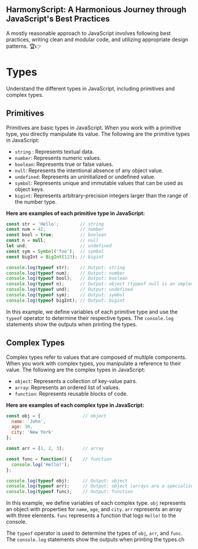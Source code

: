 ## HarmonyScript: A Harmonious Journey through JavaScript's Best Practices

A mostly reasonable approach to JavaScript involves following best practices, writing clean and modular code, and utilizing appropriate design patterns. 🏆👉 

# Types

Understand the different types in JavaScript, including primitives and complex types.

## Primitives

Primitives are basic types in JavaScript. When you work with a primitive type, you directly manipulate its value. The following are the primitive types in JavaScript:

* `string` : Represents textual data.
* `number`: Represents numeric values.
* `boolean`: Represents true or false values.
* `null`: Represents the intentional absence of any object value.
* `undefined`: Represents an uninitialized or undefined value.
* `symbol`: Represents unique and immutable values that can be used as object keys.
* `bigint`: Represents arbitrary-precision integers larger than the range of the number type.

**Here are examples of each primitive type in JavaScript:**

```js
const str = 'Hello';        // string
const num = 42;             // number
const bool = true;          // boolean
const n = null;             // null
let und;                    // undefined
const sym = Symbol('foo');  // symbol
const bigInt = BigInt(123); // bigint

console.log(typeof str);    // Output: string
console.log(typeof num);    // Output: number
console.log(typeof bool);   // Output: boolean
console.log(typeof n);      // Output: object (typeof null is an implementation quirk)
console.log(typeof und);    // Output: undefined
console.log(typeof sym);    // Output: symbol
console.log(typeof bigInt); // Output: bigint
```

In this example, we define variables of each primitive type and use the `typeof` operator to determine their respective types. The `console.log` statements show the outputs when printing the types.

## Complex Types

Complex types refer to values that are composed of multiple components. When you work with complex types, you manipulate a reference to their value. The following are the complex types in JavaScript:

* `object`: Represents a collection of key-value pairs.
* `array`: Represents an ordered list of values.
* `function`: Represents reusable blocks of code.

**Here are examples of each complex type in JavaScript:**

```js
const obj = {                // object
  name: 'John',
  age: 30,
  city: 'New York'
};

const arr = [1, 2, 3];       // array

const func = function() {    // function
  console.log('Hello!');
};

console.log(typeof obj);     // Output: object
console.log(typeof arr);     // Output: object (arrays are a specialized type of object)
console.log(typeof func);    // Output: function
```

In this example, we define variables of each complex type. `obj` represents an object with properties for `name`, `age`, and `city`. `arr` represents an array with three elements. `func` represents a function that logs `Hello!` to the console.

The `typeof` operator is used to determine the types of `obj`, `arr`, and `func`. The `console.log` statements show the outputs when printing the types.ch